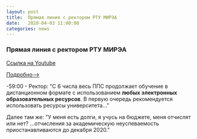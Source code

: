 ```yaml
---
layout: post
title:  Прямая линия с ректором РТУ МИРЭА  
date:   2020-04-03 11:00:00
categories: news
---
```

### Прямая линия с ректором РТУ МИРЭА

[Ссылка на Youtube](https://youtu.be/kLrl_6EJ5Ao)

[Подробно-->](https://www.mirea.ru/eventspage/a-direct-line-to-the-rector-of-the-mouth-mirea/)

-59:00 - Ректор: "С 6 числа весь ППС продолжает обучение в дистанционном формате с использованием **любых электронных образовательных ресурсов**. В первую очередь рекомендуется использовать ресурсы университета..."

Далее там же: "У меня есть долги, я учусь на бюджете, меня отчислят или нет? ...отчисления за академическую неуспеваемость приостанавливаются до декабря 2020." 
